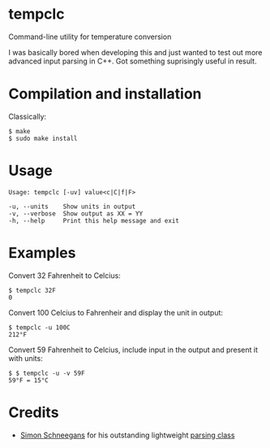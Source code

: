 # tempclc
Command-line utility for temperature conversion

I was basically bored when developing this and just wanted to test out more advanced input parsing in C++. Got something suprisingly useful in result.

# Compilation and installation
Classically:

```
$ make
$ sudo make install
```

# Usage

```
Usage: tempclc [-uv] value<c|C|f|F>

-u, --units    Show units in output
-v, --verbose  Show output as XX = YY
-h, --help     Print this help message and exit
```

# Examples

Convert 32 Fahrenheit to Celcius:

```
$ tempclc 32F
0
```

Convert 100 Celcius to Fahrenheir and display the unit in output:

```
$ tempclc -u 100C
212°F
```

Convert 59 Fahrenheit to Celcius, include input in the output and present it with units:
```
$ $ tempclc -u -v 59F
59°F = 15°C
```

# Credits

- [Simon Schneegans](http://schneegans.github.io/) for his outstanding lightweight [parsing class](http://schneegans.github.io/tutorials/2019/08/06/commandline)
